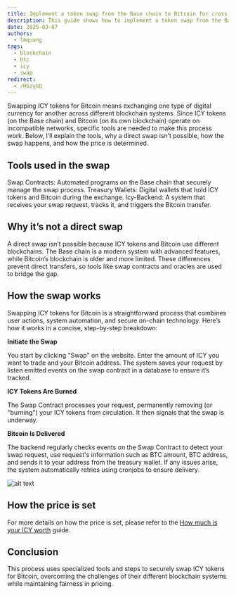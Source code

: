 ```yaml
---
title: Implement a token swap from the Base chain to Bitcoin for cross-chain transactions
description: This guide shows how to implement a token swap from the Base Chain to Bitcoin.
date: 2025-03-07
authors:
  - lmquang
tags:
  - blockchain
  - btc
  - icy
  - swap
redirect:
  - /HGzyGQ
---
```


Swapping ICY tokens for Bitcoin means exchanging one type of digital currency for another across different blockchain systems. Since ICY tokens (on the Base chain) and Bitcoin (on its own blockchain) operate on incompatible networks, specific tools are needed to make this process work. Below, I’ll explain the tools, why a direct swap isn’t possible, how the swap happens, and how the price is determined.

## Tools used in the swap

Swap Contracts: Automated programs on the Base chain that securely manage the swap process.
Treasury Wallets: Digital wallets that hold ICY tokens and Bitcoin during the exchange.
Icy-Backend: A system that receives your swap request, tracks it, and triggers the Bitcoin transfer.

## Why it’s not a direct swap

A direct swap isn’t possible because ICY tokens and Bitcoin use different blockchains. The Base chain is a modern system with advanced features, while Bitcoin’s blockchain is older and more limited. These differences prevent direct transfers, so tools like swap contracts and oracles are used to bridge the gap.

## How the swap works

Swapping ICY tokens for Bitcoin is a straightforward process that combines user actions, system automation, and secure on-chain technology. Here’s how it works in a concise, step-by-step breakdown:

**Initiate the Swap**

You start by clicking "Swap" on the website. Enter the amount of ICY you want to trade and your Bitcoin address. The system saves your request by listen emitted events on the swap contract in a database to ensure it’s tracked.

**ICY Tokens Are Burned**

The Swap Contract processes your request, permanently removing (or "burning") your ICY tokens from circulation. It then signals that the swap is underway.

**Bitcoin Is Delivered**

The backend regularly checks events on the Swap Contract to detect your swap request, use request's information such as BTC amount, BTC address, and sends it to your address from the treasury wallet. If any issues arise, the system automatically retries using cronjobs to ensure delivery.

![alt text](assets/cross-chain-transfers-implementing-a-token-swap-from-base-chain-to-bitcoin-1.png)

## How the price is set

For more details on how the price is set, please refer to the [How much is your ICY worth](https://memo.d.foundation/playbook/community/how-to-swap-icy-to-btc-copy/) guide.

## Conclusion

This process uses specialized tools and steps to securely swap ICY tokens for Bitcoin, overcoming the challenges of their different blockchain systems while maintaining fairness in pricing.
